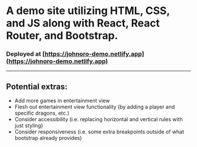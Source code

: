 # A demo site utilizing HTML, CSS, and JS along with React, React Router, and Bootstrap.

### Deployed at [https://johnoro-demo.netlify.app](https://johnoro-demo.netlify.app)

---

## Potential extras:

- Add more games in entertainment view
- Flesh out entertainment view functionality (by adding a player and specific dragons, etc.)
- Consider accessibility (i.e. replacing horizontal and vertical rules with just styling)
- Consider responsiveness (i.e. some extra breakpoints outside of what bootstrap already provides)
